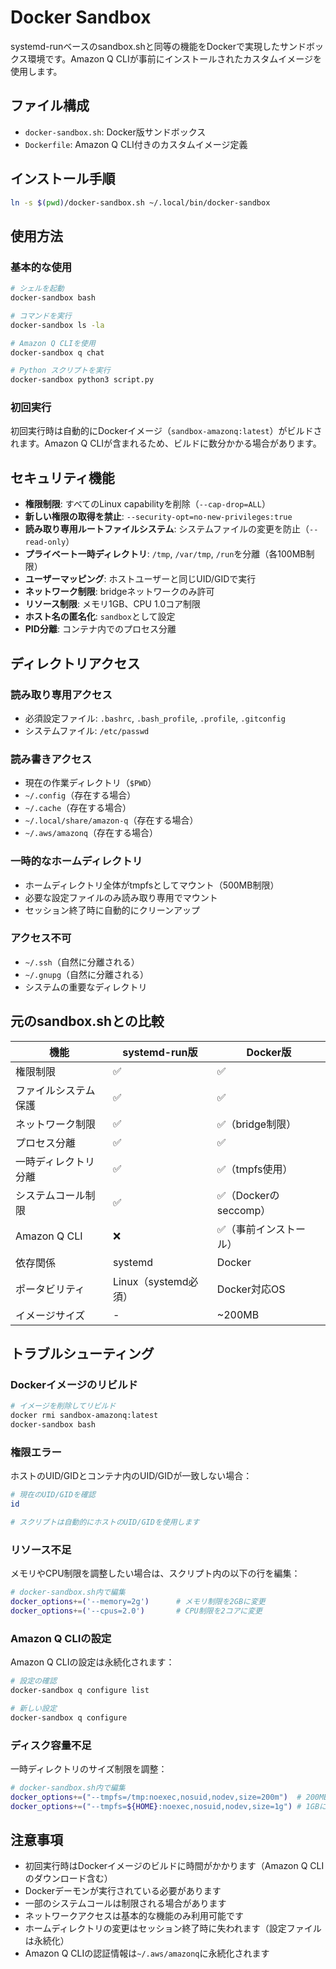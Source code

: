# Docker Sandbox

systemd-runベースのsandbox.shと同等の機能をDockerで実現したサンドボックス環境です。Amazon Q CLIが事前にインストールされたカスタムイメージを使用します。

## ファイル構成

- `docker-sandbox.sh`: Docker版サンドボックス
- `Dockerfile`: Amazon Q CLI付きのカスタムイメージ定義

## インストール手順

```bash
ln -s $(pwd)/docker-sandbox.sh ~/.local/bin/docker-sandbox
```

## 使用方法

### 基本的な使用

```bash
# シェルを起動
docker-sandbox bash

# コマンドを実行
docker-sandbox ls -la

# Amazon Q CLIを使用
docker-sandbox q chat

# Python スクリプトを実行
docker-sandbox python3 script.py
```

### 初回実行

初回実行時は自動的にDockerイメージ（`sandbox-amazonq:latest`）がビルドされます。Amazon Q CLIが含まれるため、ビルドに数分かかる場合があります。

## セキュリティ機能

- **権限制限**: すべてのLinux capabilityを削除（`--cap-drop=ALL`）
- **新しい権限の取得を禁止**: `--security-opt=no-new-privileges:true`
- **読み取り専用ルートファイルシステム**: システムファイルの変更を防止（`--read-only`）
- **プライベート一時ディレクトリ**: `/tmp`, `/var/tmp`, `/run`を分離（各100MB制限）
- **ユーザーマッピング**: ホストユーザーと同じUID/GIDで実行
- **ネットワーク制限**: bridgeネットワークのみ許可
- **リソース制限**: メモリ1GB、CPU 1.0コア制限
- **ホスト名の匿名化**: `sandbox`として設定
- **PID分離**: コンテナ内でのプロセス分離

## ディレクトリアクセス

### 読み取り専用アクセス
- 必須設定ファイル: `.bashrc`, `.bash_profile`, `.profile`, `.gitconfig`
- システムファイル: `/etc/passwd`

### 読み書きアクセス
- 現在の作業ディレクトリ（`$PWD`）
- `~/.config`（存在する場合）
- `~/.cache`（存在する場合）
- `~/.local/share/amazon-q`（存在する場合）
- `~/.aws/amazonq`（存在する場合）

### 一時的なホームディレクトリ
- ホームディレクトリ全体がtmpfsとしてマウント（500MB制限）
- 必要な設定ファイルのみ読み取り専用でマウント
- セッション終了時に自動的にクリーンアップ

### アクセス不可
- `~/.ssh`（自然に分離される）
- `~/.gnupg`（自然に分離される）
- システムの重要なディレクトリ

## 元のsandbox.shとの比較

| 機能 | systemd-run版 | Docker版 |
|------|---------------|----------|
| 権限制限 | ✅ | ✅ |
| ファイルシステム保護 | ✅ | ✅ |
| ネットワーク制限 | ✅ | ✅（bridge制限）|
| プロセス分離 | ✅ | ✅ |
| 一時ディレクトリ分離 | ✅ | ✅（tmpfs使用）|
| システムコール制限 | ✅ | ✅（Dockerのseccomp）|
| Amazon Q CLI | ❌ | ✅（事前インストール）|
| 依存関係 | systemd | Docker |
| ポータビリティ | Linux（systemd必須） | Docker対応OS |
| イメージサイズ | - | ~200MB |

## トラブルシューティング

### Dockerイメージのリビルド

```bash
# イメージを削除してリビルド
docker rmi sandbox-amazonq:latest
docker-sandbox bash
```

### 権限エラー

ホストのUID/GIDとコンテナ内のUID/GIDが一致しない場合：

```bash
# 現在のUID/GIDを確認
id

# スクリプトは自動的にホストのUID/GIDを使用します
```

### リソース不足

メモリやCPU制限を調整したい場合は、スクリプト内の以下の行を編集：

```bash
# docker-sandbox.sh内で編集
docker_options+=('--memory=2g')      # メモリ制限を2GBに変更
docker_options+=('--cpus=2.0')       # CPU制限を2コアに変更
```

### Amazon Q CLIの設定

Amazon Q CLIの設定は永続化されます：

```bash
# 設定の確認
docker-sandbox q configure list

# 新しい設定
docker-sandbox q configure
```

### ディスク容量不足

一時ディレクトリのサイズ制限を調整：

```bash
# docker-sandbox.sh内で編集
docker_options+=("--tmpfs=/tmp:noexec,nosuid,nodev,size=200m")  # 200MBに変更
docker_options+=("--tmpfs=${HOME}:noexec,nosuid,nodev,size=1g") # 1GBに変更
```

## 注意事項

- 初回実行時はDockerイメージのビルドに時間がかかります（Amazon Q CLIのダウンロード含む）
- Dockerデーモンが実行されている必要があります
- 一部のシステムコールは制限される場合があります
- ネットワークアクセスは基本的な機能のみ利用可能です
- ホームディレクトリの変更はセッション終了時に失われます（設定ファイルは永続化）
- Amazon Q CLIの認証情報は`~/.aws/amazonq`に永続化されます
